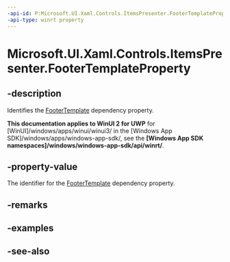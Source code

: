 ```yaml
---
-api-id: P:Microsoft.UI.Xaml.Controls.ItemsPresenter.FooterTemplateProperty
-api-type: winrt property
---
```


<!-- Property syntax
public Windows.UI.Xaml.DependencyProperty FooterTemplateProperty { get; }
-->

# Microsoft.UI.Xaml.Controls.ItemsPresenter.FooterTemplateProperty

## -description
Identifies the [FooterTemplate](itemspresenter_footertemplate.md) dependency property.

**This documentation applies to WinUI 2 for UWP** for [WinUI]/windows/apps/winui/winui3/ in the [Windows App SDK]/windows/apps/windows-app-sdk/, see the **[Windows App SDK namespaces]/windows/windows-app-sdk/api/winrt/**.

## -property-value
The identifier for the [FooterTemplate](itemspresenter_footertemplate.md) dependency property.

## -remarks

## -examples

## -see-also
